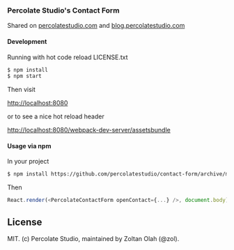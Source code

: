 ### Percolate Studio's Contact Form

Shared on [percolatestudio.com](percolatestudio.com) and  [blog.percolatestudio.com](blog.percolatestudio.com)

#### Development

Running with hot code reload LICENSE.txt

``` bash
$ npm install
$ npm start
```

Then visit

[http://localhost:8080](http://localhost:8080)

or to see a nice hot reload header

[http://localhost:8080/webpack-dev-server/assetsbundle](http://localhost:8080/webpack-dev-server/assetsbundle)

#### Usage via npm

In your project

``` bash
$ npm install https://github.com/percolatestudio/contact-form/archive/master.tar.gz --save
```

Then 

``` js
React.render(<PercolateContactForm openContact={...} />, document.body);
```

## License 

MIT. (c) Percolate Studio, maintained by Zoltan Olah (@zol).
